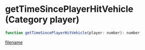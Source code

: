 # getTimeSincePlayerHitVehicle (Category player)

```js
function getTimeSincePlayerHitVehicle(player: number): number
```

[filename](getTimeSincePlayerHitVehicle_m.md ':include')